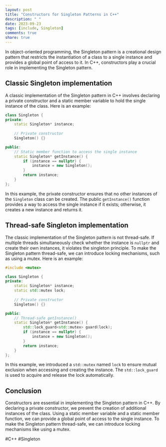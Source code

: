 ```yaml
---
layout: post
title: "Constructors for Singleton Patterns in C++"
description: " "
date: 2023-09-23
tags: [include, Singleton]
comments: true
share: true
---
```


In object-oriented programming, the Singleton pattern is a creational design pattern that restricts the instantiation of a class to a single instance and provides a global point of access to it. In C++, constructors play a crucial role in implementing the Singleton pattern.

## Classic Singleton implementation

A classic implementation of the Singleton pattern in C++ involves declaring a private constructor and a static member variable to hold the single instance of the class. Here is an example:

```cpp
class Singleton {
private:
    static Singleton* instance;
    
    // Private constructor
    Singleton() {}

public:
    // Static member function to access the single instance
    static Singleton* getInstance() {
        if (instance == nullptr) {
            instance = new Singleton();
        }
        return instance;
    }
};
```

In this example, the private constructor ensures that no other instances of the `Singleton` class can be created. The public `getInstance()` function provides a way to access the single instance if it exists; otherwise, it creates a new instance and returns it.

## Thread-safe Singleton implementation

The classic implementation of the Singleton pattern is not thread-safe. If multiple threads simultaneously check whether the instance is `nullptr` and create their own instances, it violates the singleton principle. To make the Singleton pattern thread-safe, we can introduce locking mechanisms, such as using a mutex. Here is an example:

```cpp
#include <mutex>

class Singleton {
private:
    static Singleton* instance;
    static std::mutex lock;
    
    // Private constructor
    Singleton() {}

public:
    // Thread-safe getInstance()
    static Singleton* getInstance() {
        std::lock_guard<std::mutex> guard(lock);
        if (instance == nullptr) {
            instance = new Singleton();
        }
        return instance;
    }
};
```

In this example, we introduced a `std::mutex` named `lock` to ensure mutual exclusion when accessing and creating the instance. The `std::lock_guard` is used to acquire and release the lock automatically.

## Conclusion

Constructors are essential in implementing the Singleton pattern in C++. By declaring a private constructor, we prevent the creation of additional instances of the class. Using a static member variable and a static member function, we can provide a global point of access to the single instance. To make the Singleton pattern thread-safe, we can introduce locking mechanisms like using a mutex. 

#C++ #Singleton